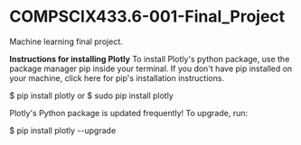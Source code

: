 # COMPSCIX433.6-001-Final_Project
Machine learning final project.


**Instructions for installing Plotly**
To install Plotly's python package, use the package manager pip inside your terminal.
If you don't have pip installed on your machine, click here for pip's installation instructions. 

$ pip install plotly 
or 
$ sudo pip install plotly 

Plotly's Python package is updated frequently! To upgrade, run: 

$ pip install plotly --upgrade
